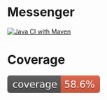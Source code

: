 # Messenger
[![Java CI with Maven](https://github.com/s18552/Messenger/actions/workflows/maven.yml/badge.svg)](https://github.com/s18552/Messenger/actions/workflows/maven.yml)



# Coverage
[![Coverage](.github/badges/jacoco.svg)](https://github.com/s18552/Messenger/actions/workflows/build.yml)
